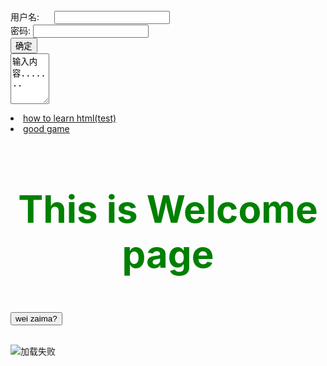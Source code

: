 <html>
<head>

</head>
<script type="text/javascript">
      function contxt() //定义函数
      {
         alert("buzai cnm");
      }
   </script>
<body>
<form>
      <label>用户名:</label>
      <input type="text"/> <br />
      <label for="pass">密码:</label>
      <input type="password"  name="pass"/>  <br />  
      <input type="submit" value="确定"  name="submit" /> <br />
      <textarea cols="5" rows="5">输入内容.......</textarea>
</form>  
<style type="text/css">
h1{
    font-size:60px;
    color:green;	
    text-align:center;
}

</style>
<li><a href="https://hnsznj1998.github.io/demo/page1.html" title="test" >how to learn html(test)</a> </li>
 <li><a href="https://aidn.jp/mikutap//" target="_blank" title="fun web" >good game</a> </li>
<h1>This is Welcome page</h1> <br />

<form>
      <input type="button"  value="wei zaima?" onclick="contxt()" /> <br /> 
   </form>
<img src = "https://hnsznj1998.github.io/pic1.jpg" alt = "加载失败" title = "good image" />
</body>
</html>
